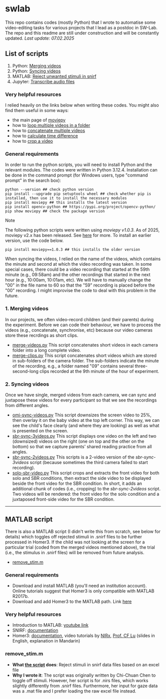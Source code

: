 # swlab
This repo contains codes (mostly Python) that I wrote to automatise some video-editing tasks for various projects that I lead as a postdoc in SW-Lab. The repo and this readme are still under construction and will be constantly updated. _Last update: 07.02.2025_

## List of scripts
1. Python: [Merging videos](#1-merging-videos)
2. Python: [Syncing videos](#2-syncing-videos)
3. MATLAB: [Reject unwanted stimuli in snirf](#matlab-script)
4. Jupyter: [Transcribe audio files](#)

### Very helpful resources
I relied heavily on the links below when writing these codes. You might also find them useful in some ways:
- the main page of [moviepy](https://zulko.github.io/moviepy/)
- how to [loop multiple videos in a folder](https://stackoverflow.com/a/75788036)
- how to [concatenate multiple videos](https://www.geeksforgeeks.org/moviepy-concatenating-multiple-video-files/)
- how to [calculate time difference](https://www.geeksforgeeks.org/calculate-time-difference-in-python/)
- how to [crop a video](https://stackoverflow.com/a/74586686)

### General requirements
In order to run the python scripts, you will need to install Python and the relevant modules. The codes were written in Python 3.12.4.
Installation can be done in the command prompt (for Windows users, type "command prompt" in the search box):
```
python --version ## check python version
pip install --upgrade pip setuptools wheel ## check whether pip is installed, then use it to install the necessary modules
pip install moviepy ## this installs the latest version
pip install opencv-python ## https://pypi.org/project/opencv-python/
pip show moviepy ## check the package version
```
>[!NOTE]
>The following python scripts were written using _moviepy v1.0.3_. As of 2025, moviepy v2.x has been released. See [here](https://zulko.github.io/moviepy/getting_started/updating_to_v2.html) for more. To install an earlier version, use the code below.
>```
>pip install moviepy==1.0.3 ## this installs the older version
>```

When syncing the videos, I relied on the name of the videos, which contains the minute and second at which the video recording was taken. In some special
cases, there could be a video recording that started at the 59th minute (e.g., 09:58am) and the other recordings that started in the next hour (e.g., 
10:00am, 10:01am, etc). We will have to manually change the "00" in the file name to 60 so that the "59" recording is placed before the "00" recording. 
I might improvise the code to deal with this problem in the future.

### 1. Merging videos
In our projects, we often video-record children (and their parents) during the experiment. Before we can code their behaviour, we have to process the videos (e.g., concatenate, synchronise, etc) because our video cameras store these recrdings as short clips. 
   - [merge-videos.py](https://github.com/smy1/swlab/blob/main/peekaboo/merge-videos.py) This script concatenates short videos in each camera folder into a long complete video.
   - [merge-clips.py](https://github.com/smy1/swlab/blob/main/peekaboo/merge-clips.py) This script concatenates short videos which are stored in sub-folders of the camera folder. The sub-folders indicate the minute of the recording, e.g., a folder named "09" contains several three-second-long clips recorded at the 9th minute of the hour of experiment. 

### 2. Syncing videos
Once we have single, merged videos from each camera, we can sync and juxtapose these videos for every participant so that we see the recordings from different angles. 
   - [omi-sync-videos.py](https://github.com/smy1/swlab/blob/main/peekaboo/omi-sync-videos.py) This script downsizes the screen video to 25%, then overlay it on the baby video at the top left corner. This way, we can see the child's face clearly (and where they are looking) as well as what is presented on the screen.
   - [sbr-sync-3videos.py](https://github.com/smy1/swlab/blob/main/peekaboo/sbr-sync-3videos.py) This script displays one video on the left and two (downsized) videos on the right (one on top and the other on the bottom) so that we capture parents' shared reading practice from all angles.
   - [sbr-sync-2videos.py](https://github.com/smy1/swlab/blob/main/peekaboo/sbr-sync-2videos.py) This scripts is a 2-video version of the _sbr-sync-3videos_ script (because sometimes the third camera failed to start recording).
   - [solo-sbr-video.py](https://github.com/smy1/swlab/blob/main/mochi/solo-sbr-video.py) This script crops and extracts the front video for both solo and SBR conditions, then extract the side video to be displayed beside the front video for the SBR condition. In short, it adds an additional chunk of codes (i.e., cropping) to the _sbr-sync-2videos_ script. Two videos will be rendered: the front video for the solo condition and a juxtaposed front-side video for the SBR condition.

---

## MATLAB script
There is also a MATLAB script (I didn't write this from scratch, see below for details) which toggles off rejected stimuli in .snirf files to be further processed in Homer3. 
If the child was not looking at the screen for a particular trial (coded from the merged videos mentioned above), the trial (i.e., the stimulus in .snirf files) will be removed from future analysis.
   - [remove_stim.m](#remove_stimm)

### General requirements
- Download and install MATLAB (you'll need an institution account). Online tutorials suggest that Homer3 is only compatible with MATLAB R2017b.
- Download and add Homer3 to the MATLAB path. Link [here](https://github.com/BUNPC/Homer3/wiki/Download-and-Installation)

### Very helpful resources
- Introduction to MATLAB: [youtube link](https://www.youtube.com/watch?v=MYRkBoojh_Y&list=PLx_IWc-RN82tw_J9nYqIc0tjvaMjowRVi&pp=iAQB)
- SNIRF: [documentation](https://github.com/fNIRS/snirf/blob/master/snirf_specification.md)
- Homer3: [documentation](https://github.com/BUNPC/Homer3/wiki/), video tutorials by [NIRx](https://www.youtube.com/watch?v=I_eH0_ed8I4),
  [Prof. CF Lu](https://www.youtube.com/watch?v=bHhn2vBXF0Y) (slides in English, explanation in Mandarin)

### remove_stim.m
- **What [the script](https://github.com/smy1/swlab/blob/main/peekaboo/remove_stim.m) does**: Reject stimuli in snirf data files based on an excel file
- **Why I wrote it**: The script was originally written by Chi-Chuan Chen to toggle off stimuli. However, her script is for .nirs files, which works slightly differently from .snirf files. Furthermore, 
  her input for gaze data was a .mat file and I prefer loading the raw excel file instead.
